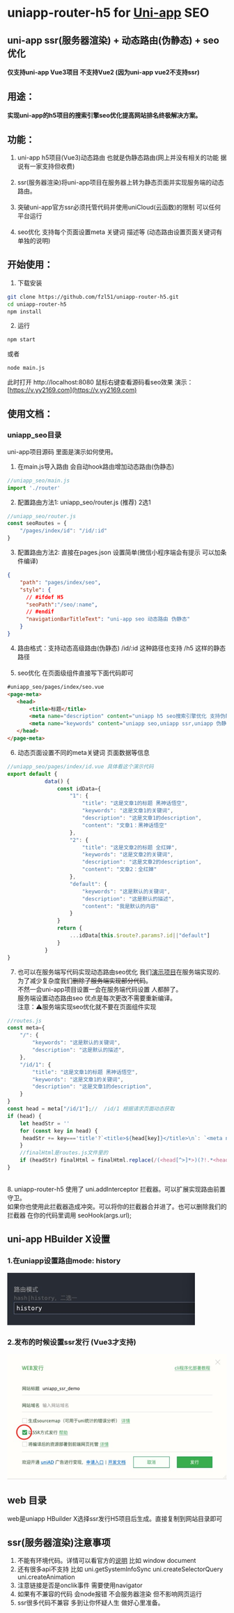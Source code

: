 # uniapp-router-h5  for  <a href="https://uniapp.dcloud.net.cn">Uni-app</a> SEO


## uni-app ssr(服务器渲染) + 动态路由(伪静态) + seo优化
#### 仅支持uni-app Vue3项目 不支持Vue2 (因为uni-app vue2不支持ssr)

## 用途：

#### 实现uni-app的h5项目的搜索引擎seo优化提高网站排名终极解决方案。

## 功能：

1. uni-app h5项目(Vue3)动态路由 也就是伪静态路由(网上并没有相关的功能 据说有一家支持但收费)<br><br>
2. ssr(服务器渲染)将uni-app项目在服务器上转为静态页面并实现服务端的动态路由。<br><br>
3. 突破uni-app官方ssr必须托管代码并使用uniCloud(云函数)的限制 可以任何平台运行<br><br>
4. seo优化 支持每个页面设置meta 关键词 描述等 (动态路由设置页面关键词有单独的说明)

## 开始使用：

1. 下载安装

```sh
git clone https://github.com/fzl51/uniapp-router-h5.git
cd uniapp-router-h5
npm install
```

2. 运行

```sh
npm start
```

或者

```sh
node main.js
```

此时打开 http://localhost:8080 鼠标右键查看源码看seo效果
演示：[https://v.yy2169.com](https://v.yy2169.com)
## 使用文档：

### uniapp_seo目录

uni-app项目源码 里面是演示如何使用。<br>

1. 在main.js导入路由 会自动hook路由增加动态路由(伪静态)

```js
//uniapp_seo/main.js
import './router'
```

2. 配置路由方法1: uniapp_seo/router.js (推荐) 2选1

```js
//uniapp_seo/router.js
const seoRoutes = {
    "/pages/index/id": "/id/:id"
}
```

3. 配置路由方法2: 直接在pages.json 设置简单(微信小程序端会有提示 可以加条件编译)
```json
{
    "path": "pages/index/seo",
    "style": {
      // #ifdef H5 
      "seoPath":"/seo/:name",
      // #endif 
      "navigationBarTitleText": "uni-app seo 动态路由 伪静态"
    }
}
```

4. 路由格式：支持动态高级路由(伪静态) /id/:id 这种路径也支持 /h5 这样的静态路径
<br><br>
5. seo优化 在页面级组件直接写下面代码即可
 ```html
#uniapp_seo/pages/index/seo.vue
<page-meta>
    <head>
        <title>标题</title>
        <meta name="description" content="uniapp h5 seo搜索引擎优化 支持伪静态" />
        <meta name="keywords" content="uniapp seo,uniapp ssr,uniapp 伪静态" />
    </head>
</page-meta>
```
6. 动态页面设置不同的meta关键词 页面数据等信息<br>
```js
//uniapp_seo/pages/index/id.vue 具体看这个演示代码
export default {
            data() {
                const idData={
                    "1": {
                        "title": "这是文章1的标题 黑神话悟空",
                        "keywords": "这是文章1的关键词",
                        "description": "这是文章1的description",
                        "content": "文章1：黑神话悟空"
                    },
                    "2": {
                        "title": "这是文章2的标题 全红婵",
                        "keywords": "这是文章2的关键词",
                        "description": "这是文章2的description",
                        "content": "文章2：全红婵"
                    },
                    "default": {
                        "keywords": "这是默认的关键词",
                        "description": "这是默认的描述",
                        "content": "我是默认的内容"
                    }
                }
                return {
                    ...idData[this.$route?.params?.id||"default"]
                }
            }
}
```
7. 也可以在服务端写代码实现动态路由seo优化 我们[演示项目](https://v.yy2169.com)在服务端实现的.<br>为了减少复杂度我们~~删除了服务端实现部分代码~~。<br>不然一会uni-app项目设置一会在服务端代码设置 人都醉了。<br>
服务端设置动态路由seo 优点是每次更改不需要重新编译。<br>注意：⚠️服务端实现seo优化就不要在页面组件实现
   
```js
//routes.js
const meta={
    "/": {
        "keywords": "这是默认的关键词",
        "description": "这是默认的描述",
    },
    "/id/1": {
        "title": "这是文章1的标题 黑神话悟空",
        "keywords": "这是文章1的关键词",
        "description": "这是文章1的description",
    }
}
const head = meta["/id/1"];//  /id/1 根据请求页面动态获取
if (head) {
    let headStr = ''
    for (const key in head) {
     headStr += key==='title'?`<title>${head[key]}</title>\n`: `<meta name="${key}" content="${head[key]}">\n`
    }
    //finalHtml是routes.js文件里的
    if (headStr) finalHtml = finalHtml.replace(/(<head[^>]*>)(?!.*<head[^>]*>)/i, `$1\n${headStr}\n`);
}
```
<br>
8. uniapp-router-h5 使用了 uni.addInterceptor 拦截器。可以扩展实现路由前置守卫。<br>如果你也使用此拦截器造成冲突。可以将你的拦截器合并进了。也可以删除我们的拦截器 在你的代码里调用 seoHook(args.url);

## uni-app HBuilder X设置

### 1.在uniapp设置路由mode:   **history**

<img src="./img/1724013127179.jpg">

### 2.发布的时候设置ssr发行 (**Vue3才支持**)

<img src="./img/1724012956765.jpg">


## web 目录

web是uniapp  HBuilder X选择ssr发行H5项目后生成。直接复制到网站目录即可<br>



## ssr(服务器渲染)注意事项

1. 不能有环境代码。详情可以看官方的[说明](https://doc.dcloud.net.cn/uni-app-x/web/ssr.html) 比如 window document
2. 还有很多api不支持 比如 uni.getSystemInfoSync uni.createSelectorQuery uni.createAnimation
3. 注意链接是否是onclik事件 需要使用navigator
4. 如果有不兼容的代码 会node报错 不会服务器渲染 但不影响网页运行
5. ssr很多代码不兼容 多到让你怀疑人生 做好心里准备。

